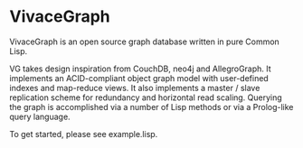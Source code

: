 VivaceGraph
===============

VivaceGraph is an open source graph database written in pure Common Lisp.

VG takes design inspiration from CouchDB, neo4j and AllegroGraph.  It implements an ACID-compliant object graph model with user-defined indexes and map-reduce views.  It also implements a master / slave replication scheme for redundancy and horizontal read scaling.  Querying the graph is accomplished via a number of Lisp methods or via a Prolog-like query language.

To get started, please see example.lisp.

